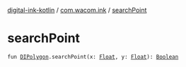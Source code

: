 [digital-ink-kotlin](../index.md) / [com.wacom.ink](index.md) / [searchPoint](./search-point.md)

# searchPoint

`fun `[`DIPolygon`](-d-i-polygon.md)`.searchPoint(x: `[`Float`](https://kotlinlang.org/api/latest/jvm/stdlib/kotlin/-float/index.html)`, y: `[`Float`](https://kotlinlang.org/api/latest/jvm/stdlib/kotlin/-float/index.html)`): `[`Boolean`](https://kotlinlang.org/api/latest/jvm/stdlib/kotlin/-boolean/index.html)